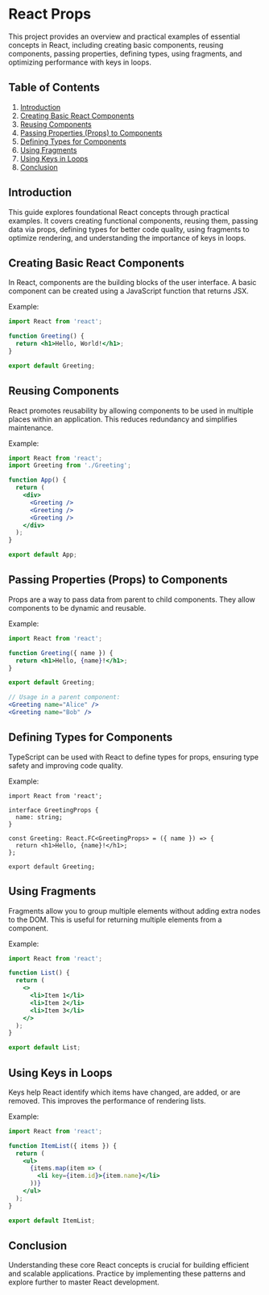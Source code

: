 # React Props

This project provides an overview and practical examples of essential concepts in React, including creating basic components, reusing components, passing properties, defining types, using fragments, and optimizing performance with keys in loops.

## Table of Contents

1. [Introduction](#introduction)
2. [Creating Basic React Components](#creating-basic-react-components)
3. [Reusing Components](#reusing-components)
4. [Passing Properties (Props) to Components](#passing-properties-props-to-components)
5. [Defining Types for Components](#defining-types-for-components)
6. [Using Fragments](#using-fragments)
7. [Using Keys in Loops](#using-keys-in-loops)
8. [Conclusion](#conclusion)

## Introduction

This guide explores foundational React concepts through practical examples. It covers creating functional components, reusing them, passing data via props, defining types for better code quality, using fragments to optimize rendering, and understanding the importance of keys in loops.

## Creating Basic React Components

In React, components are the building blocks of the user interface. A basic component can be created using a JavaScript function that returns JSX.

Example:

```jsx
import React from 'react';

function Greeting() {
  return <h1>Hello, World!</h1>;
}

export default Greeting;
```

## Reusing Components

React promotes reusability by allowing components to be used in multiple places within an application. This reduces redundancy and simplifies maintenance.

Example:

```jsx
import React from 'react';
import Greeting from './Greeting';

function App() {
  return (
    <div>
      <Greeting />
      <Greeting />
      <Greeting />
    </div>
  );
}

export default App;
```

## Passing Properties (Props) to Components

Props are a way to pass data from parent to child components. They allow components to be dynamic and reusable.

Example:

```jsx
import React from 'react';

function Greeting({ name }) {
  return <h1>Hello, {name}!</h1>;
}

export default Greeting;

// Usage in a parent component:
<Greeting name="Alice" />
<Greeting name="Bob" />
```

## Defining Types for Components

TypeScript can be used with React to define types for props, ensuring type safety and improving code quality.

Example:

```tsx
import React from 'react';

interface GreetingProps {
  name: string;
}

const Greeting: React.FC<GreetingProps> = ({ name }) => {
  return <h1>Hello, {name}!</h1>;
};

export default Greeting;
```

## Using Fragments

Fragments allow you to group multiple elements without adding extra nodes to the DOM. This is useful for returning multiple elements from a component.

Example:

```jsx
import React from 'react';

function List() {
  return (
    <>
      <li>Item 1</li>
      <li>Item 2</li>
      <li>Item 3</li>
    </>
  );
}

export default List;
```

## Using Keys in Loops

Keys help React identify which items have changed, are added, or are removed. This improves the performance of rendering lists.

Example:

```jsx
import React from 'react';

function ItemList({ items }) {
  return (
    <ul>
      {items.map(item => (
        <li key={item.id}>{item.name}</li>
      ))}
    </ul>
  );
}

export default ItemList;
```

## Conclusion

Understanding these core React concepts is crucial for building efficient and scalable applications. Practice by implementing these patterns and explore further to master React development.